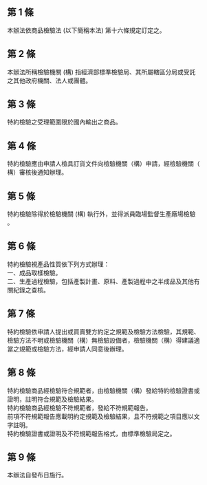 第 1 條
-------
本辦法依商品檢驗法 (以下簡稱本法) 第十六條規定訂定之。

第 2 條
-------
本辦法所稱檢驗機關 (構) 指經濟部標準檢驗局、其所屬轄區分局或受託  
之其他政府機關、法人或團體。

第 3 條
-------
特約檢驗之受理範圍限於國內輸出之商品。

第 4 條
-------
特約檢驗應由申請人檢具訂貨文件向檢驗機關（構）申請，經檢驗機關（  
構）審核後通知辦理。

第 5 條
-------
特約檢驗除得於檢驗機關 (構) 執行外，並得派員臨場監督生產廠場檢驗  
。

第 6 條
-------
特約檢驗視產品性質依下列方式辦理：  
一、成品取樣檢驗。  
二、生產過程檢驗，包括產製計畫、原料、產製過程中之半成品及其他有  
    關紀錄之查核。

第 7 條
-------
特約檢驗依申請人提出或買賣雙方約定之規範及檢驗方法檢驗，其規範、  
檢驗方法不明或檢驗機關（構）無檢驗設備者，檢驗機關（構）得建議適  
當之規範或檢驗方法，經申請人同意後辦理。

第 8 條
-------
特約檢驗商品經檢驗符合規範者，由檢驗機關（構）發給特約檢驗證書或  
證明，註明符合規範及檢驗結果。  
特約檢驗商品經檢驗不符規範者，發給不符規範報告。  
前項不符規範報告應載明約定規範及檢驗結果，且不符規範之項目應以文  
字註明。  
特約檢驗證書或證明及不符規範報告格式，由標準檢驗局定之。

第 9 條
-------
本辦法自發布日施行。

